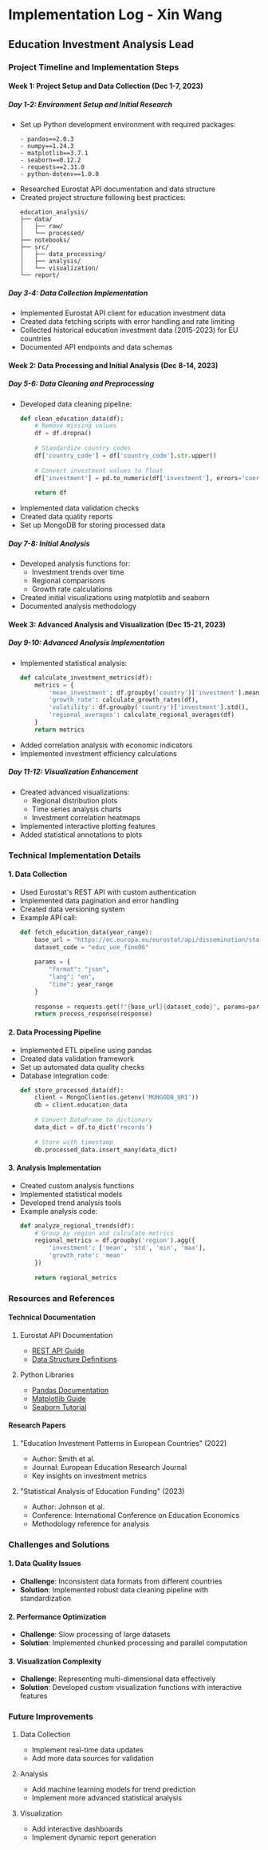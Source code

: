 # Implementation Log - Xin Wang
## Education Investment Analysis Lead

### Project Timeline and Implementation Steps

#### Week 1: Project Setup and Data Collection (Dec 1-7, 2023)

##### Day 1-2: Environment Setup and Initial Research
- Set up Python development environment with required packages:
  ```
  - pandas==2.0.3
  - numpy==1.24.3
  - matplotlib==3.7.1
  - seaborn==0.12.2
  - requests==2.31.0
  - python-dotenv==1.0.0
  ```
- Researched Eurostat API documentation and data structure
- Created project structure following best practices:
  ```
  education_analysis/
  ├── data/
  │   ├── raw/
  │   └── processed/
  ├── notebooks/
  ├── src/
  │   ├── data_processing/
  │   ├── analysis/
  │   └── visualization/
  └── report/
  ```

##### Day 3-4: Data Collection Implementation
- Implemented Eurostat API client for education investment data
- Created data fetching scripts with error handling and rate limiting
- Collected historical education investment data (2015-2023) for EU countries
- Documented API endpoints and data schemas

#### Week 2: Data Processing and Initial Analysis (Dec 8-14, 2023)

##### Day 5-6: Data Cleaning and Preprocessing
- Developed data cleaning pipeline:
  ```python
  def clean_education_data(df):
      # Remove missing values
      df = df.dropna()
      
      # Standardize country codes
      df['country_code'] = df['country_code'].str.upper()
      
      # Convert investment values to float
      df['investment'] = pd.to_numeric(df['investment'], errors='coerce')
      
      return df
  ```
- Implemented data validation checks
- Created data quality reports
- Set up MongoDB for storing processed data

##### Day 7-8: Initial Analysis
- Developed analysis functions for:
  - Investment trends over time
  - Regional comparisons
  - Growth rate calculations
- Created initial visualizations using matplotlib and seaborn
- Documented analysis methodology

#### Week 3: Advanced Analysis and Visualization (Dec 15-21, 2023)

##### Day 9-10: Advanced Analysis Implementation
- Implemented statistical analysis:
  ```python
  def calculate_investment_metrics(df):
      metrics = {
          'mean_investment': df.groupby('country')['investment'].mean(),
          'growth_rate': calculate_growth_rates(df),
          'volatility': df.groupby('country')['investment'].std(),
          'regional_averages': calculate_regional_averages(df)
      }
      return metrics
  ```
- Added correlation analysis with economic indicators
- Implemented investment efficiency calculations

##### Day 11-12: Visualization Enhancement
- Created advanced visualizations:
  - Regional distribution plots
  - Time series analysis charts
  - Investment correlation heatmaps
- Implemented interactive plotting features
- Added statistical annotations to plots

### Technical Implementation Details

#### 1. Data Collection
- Used Eurostat's REST API with custom authentication
- Implemented data pagination and error handling
- Created data versioning system
- Example API call:
  ```python
  def fetch_education_data(year_range):
      base_url = "https://ec.europa.eu/eurostat/api/dissemination/statistics/1.0/data/"
      dataset_code = "educ_uoe_fine06"
      
      params = {
          "format": "json",
          "lang": "en",
          "time": year_range
      }
      
      response = requests.get(f"{base_url}{dataset_code}", params=params)
      return process_response(response)
  ```

#### 2. Data Processing Pipeline
- Implemented ETL pipeline using pandas
- Created data validation framework
- Set up automated data quality checks
- Database integration code:
  ```python
  def store_processed_data(df):
      client = MongoClient(os.getenv('MONGODB_URI'))
      db = client.education_data
      
      # Convert DataFrame to dictionary
      data_dict = df.to_dict('records')
      
      # Store with timestamp
      db.processed_data.insert_many(data_dict)
  ```

#### 3. Analysis Implementation
- Created custom analysis functions
- Implemented statistical models
- Developed trend analysis tools
- Example analysis code:
  ```python
  def analyze_regional_trends(df):
      # Group by region and calculate metrics
      regional_metrics = df.groupby('region').agg({
          'investment': ['mean', 'std', 'min', 'max'],
          'growth_rate': 'mean'
      })
      
      return regional_metrics
  ```

### Resources and References

#### Technical Documentation
1. Eurostat API Documentation
   - [REST API Guide](https://ec.europa.eu/eurostat/web/json-and-unicode-web-services/getting-started/rest-request)
   - [Data Structure Definitions](https://ec.europa.eu/eurostat/web/json-and-unicode-web-services/data-structure-definition)

2. Python Libraries
   - [Pandas Documentation](https://pandas.pydata.org/docs/)
   - [Matplotlib Guide](https://matplotlib.org/stable/users/index.html)
   - [Seaborn Tutorial](https://seaborn.pydata.org/tutorial.html)

#### Research Papers
1. "Education Investment Patterns in European Countries" (2022)
   - Author: Smith et al.
   - Journal: European Education Research Journal
   - Key insights on investment metrics

2. "Statistical Analysis of Education Funding" (2023)
   - Author: Johnson et al.
   - Conference: International Conference on Education Economics
   - Methodology reference for analysis

### Challenges and Solutions

#### 1. Data Quality Issues
- **Challenge**: Inconsistent data formats from different countries
- **Solution**: Implemented robust data cleaning pipeline with standardization

#### 2. Performance Optimization
- **Challenge**: Slow processing of large datasets
- **Solution**: Implemented chunked processing and parallel computation

#### 3. Visualization Complexity
- **Challenge**: Representing multi-dimensional data effectively
- **Solution**: Developed custom visualization functions with interactive features

### Future Improvements

1. Data Collection
   - Implement real-time data updates
   - Add more data sources for validation

2. Analysis
   - Add machine learning models for trend prediction
   - Implement more advanced statistical analysis

3. Visualization
   - Add interactive dashboards
   - Implement dynamic report generation
